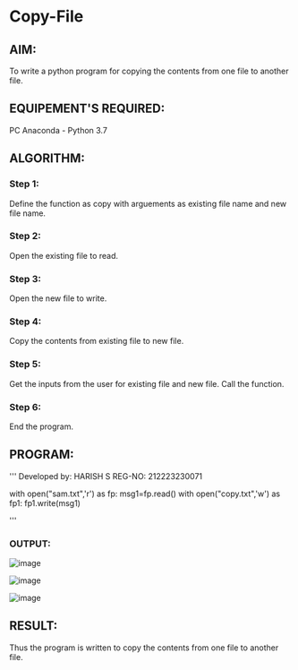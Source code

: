 # Copy-File
## AIM:
To write a python program for copying the contents from one file to another file.
## EQUIPEMENT'S REQUIRED: 
PC
Anaconda - Python 3.7
## ALGORITHM: 

### Step 1:
Define the function as copy with arguements as existing file name and new file name.
### Step 2: 
 Open the existing file to read.
### Step 3: 
Open the new file to write.
### Step 4:  
Copy the contents from existing file to new file.
### Step 5: 
Get the inputs from the user for existing file and new file. Call the function.
### Step 6: 
End the program.

## PROGRAM:
'''
Developed by: HARISH S
REG-NO: 212223230071

with open("sam.txt",'r') as fp:
    msg1=fp.read()
with open("copy.txt",'w') as fp1:
    fp1.write(msg1)


'''
### OUTPUT:
![image](https://github.com/pirateharishs/Copy-File/assets/166011385/40ec26cb-60e9-470b-8fd5-9f077a17ec17)

![image](https://github.com/pirateharishs/Copy-File/assets/166011385/3181816a-62d6-46be-8b8c-2ddaace9d111)


![image](https://github.com/pirateharishs/Copy-File/assets/166011385/4547be61-1beb-4075-a157-ffb71b10d48d)



## RESULT:
Thus the program is written to copy the contents from one file to another file.

